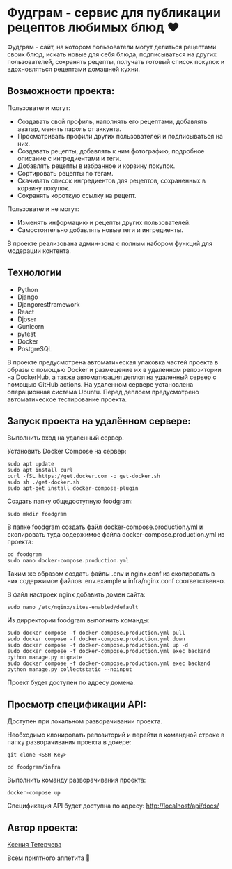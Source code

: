 #  Фудграм - сервис для публикации рецептов любимых блюд ❤
Фудграм - сайт, на котором пользователи могут делиться рецептами своих блюд, искать новые для себя блюда, подписываться на других пользователей, сохранять рецепты, получать готовый список покупок и вдохновляться рецептами домашней кухни.


## Возможности проекта:
Пользователи могут:
- Создавать свой профиль, наполнять его рецептами, добавлять аватар, менять пароль от аккунта.
- Просматривать профили других пользователей и подписываться на них.
- Создавать рецепты, добавлять к ним фотографию, подробное описание с ингредиентами и теги.
- Добавлять рецепты в избранное и корзину покупок.
- Сортировать рецепты по тегам.
- Скачивать список ингредиентов для рецептов, сохраненных в корзину покупок.
- Сохранять короткую ссылку на рецепт. 

Пользователи не могут:
- Изменять информацию и рецепты других пользователей.
- Самостоятельно добавлять новые теги и ингредиенты.

В проекте реализована админ-зона с полным набором функций для модерации контента.


## Технологии

- Python
- Django
- Djangorestframework
- React
- Djoser
- Gunicorn
- pytest
- Docker
- PostgreSQL

В проекте предусмотрена автоматическая упаковка частей проекта в образы с помощью Docker и размещение их 
в удаленном репозитории на DockerHub, а также автоматизация деплоя на удаленный сервер с помощью GitHub actions. На удаленном сервере установлена операционная система Ubuntu.
Перед деплоем предусмотрено автоматическое тестирование проекта.


## Запуск проекта на удалённом сервере:

Выполнить вход на удаленный сервер.

Установить Docker Compose на сервер:
```
sudo apt update
sudo apt install curl
curl -fSL https://get.docker.com -o get-docker.sh
sudo sh ./get-docker.sh
sudo apt-get install docker-compose-plugin
```

Создать папку общедоступную foodgram:
```
sudo mkdir foodgram
```

В папке foodgram создать файл docker-compose.production.yml и скопировать туда содержимое файла docker-compose.production.yml из проекта:
```
cd foodgram
sudo nano docker-compose.production.yml
```
Таким же образом создать файлы .env и nginx.conf из скопировать в них содержимое файлов .env.example и infra/nginx.conf соответственно.

В файл настроек nginx добавить домен сайта:
```
sudo nano /etc/nginx/sites-enabled/default
```

Из дирректории foodgram выполнить команды:
```
sudo docker compose -f docker-compose.production.yml pull
sudo docker compose -f docker-compose.production.yml down
sudo docker compose -f docker-compose.production.yml up -d
sudo docker compose -f docker-compose.production.yml exec backend python manage.py migrate
sudo docker compose -f docker-compose.production.yml exec backend python manage.py collectstatic --noinput
```
Проект будет доступен по адресу домена.


## Просмотр спецификации API:
Доступен при локальном разворачивании проекта.

Необходимо клонировать репозиторий и перейти в командной строке в папку разворачивания проекта в докере:

```
git clone <SSH Key>
```

```
cd foodgram/infra
```
Выполнить команду разворачивания проекта:

```
docker-compose up
```

Спецификация API будет доступна по адресу: [http://localhost/api/docs/](http://localhost/api/docs/)



## Автор проекта:

[Ксения Тетерчева](https://github.com/GreenVibesOnly)

Всем приятного аппетита 🍔

